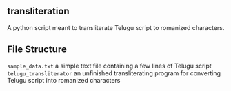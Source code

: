## transliteration
A python script meant to transliterate Telugu script to romanized characters.

## File Structure
`sample_data.txt` a simple text file containing a few lines of Telugu script
`telugu_transliterator` an unfinished transliterating program for converting Telugu script into romanized characters
